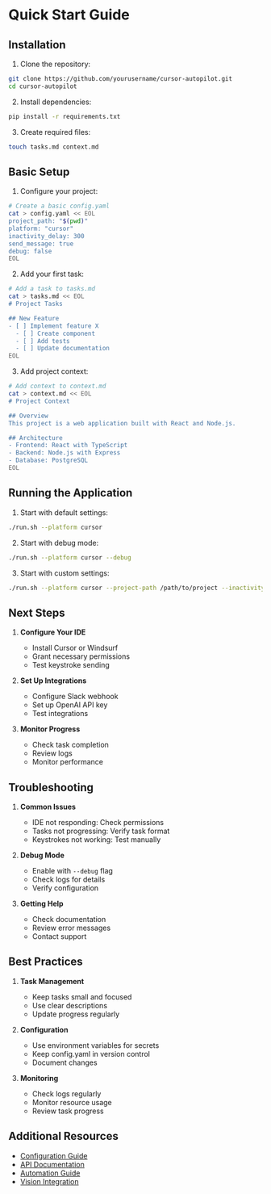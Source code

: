 # Quick Start Guide

## Installation

1. Clone the repository:
```bash
git clone https://github.com/yourusername/cursor-autopilot.git
cd cursor-autopilot
```

2. Install dependencies:
```bash
pip install -r requirements.txt
```

3. Create required files:
```bash
touch tasks.md context.md
```

## Basic Setup

1. Configure your project:
```bash
# Create a basic config.yaml
cat > config.yaml << EOL
project_path: "$(pwd)"
platform: "cursor"
inactivity_delay: 300
send_message: true
debug: false
EOL
```

2. Add your first task:
```bash
# Add a task to tasks.md
cat > tasks.md << EOL
# Project Tasks

## New Feature
- [ ] Implement feature X
  - [ ] Create component
  - [ ] Add tests
  - [ ] Update documentation
EOL
```

3. Add project context:
```bash
# Add context to context.md
cat > context.md << EOL
# Project Context

## Overview
This project is a web application built with React and Node.js.

## Architecture
- Frontend: React with TypeScript
- Backend: Node.js with Express
- Database: PostgreSQL
EOL
```

## Running the Application

1. Start with default settings:
```bash
./run.sh --platform cursor
```

2. Start with debug mode:
```bash
./run.sh --platform cursor --debug
```

3. Start with custom settings:
```bash
./run.sh --platform cursor --project-path /path/to/project --inactivity-delay 60
```

## Next Steps

1. **Configure Your IDE**
   - Install Cursor or Windsurf
   - Grant necessary permissions
   - Test keystroke sending

2. **Set Up Integrations**
   - Configure Slack webhook
   - Set up OpenAI API key
   - Test integrations

3. **Monitor Progress**
   - Check task completion
   - Review logs
   - Monitor performance

## Troubleshooting

1. **Common Issues**
   - IDE not responding: Check permissions
   - Tasks not progressing: Verify task format
   - Keystrokes not working: Test manually

2. **Debug Mode**
   - Enable with `--debug` flag
   - Check logs for details
   - Verify configuration

3. **Getting Help**
   - Check documentation
   - Review error messages
   - Contact support

## Best Practices

1. **Task Management**
   - Keep tasks small and focused
   - Use clear descriptions
   - Update progress regularly

2. **Configuration**
   - Use environment variables for secrets
   - Keep config.yaml in version control
   - Document changes

3. **Monitoring**
   - Check logs regularly
   - Monitor resource usage
   - Review task progress

## Additional Resources

- [Configuration Guide](./configuration/yaml_configuration.md)
- [API Documentation](./api/flask_configuration.md)
- [Automation Guide](./automation/simultaneous_automation.md)
- [Vision Integration](./vision/openai_vision.md) 